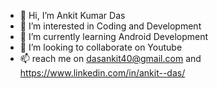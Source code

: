 - 👋 Hi, I’m Ankit Kumar Das
- 👀 I’m interested in Coding and Development
- 🌱 I’m currently learning Android Development
- 💞️ I’m looking to collaborate on Youtube
- 📫 reach me on dasankit40@gmail.com and https://www.linkedin.com/in/ankit--das/


<!---
ankitdasgit/ankitdasgit is a ✨ special ✨ repository because its `README.md` (this file) appears on your GitHub profile.
You can click the Preview link to take a look at your changes.
--->
